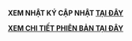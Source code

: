 
<div align="center">
  
<span> **XEM NHẬT KÝ CẬP NHẬT [TẠI ĐÂY](https://jinn1368.github.io/NRO_V2/changeLog/index.html)** </span>

<span> **[XEM CHI TIẾT PHIÊN BẢN TẠI ĐÂY]()** </span>
